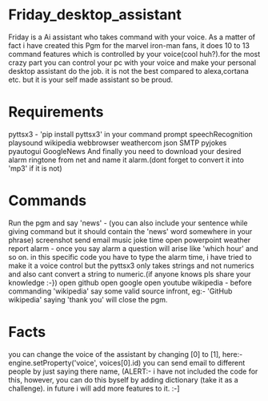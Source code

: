 # Friday_desktop_assistant
Friday is a Ai assistant who takes command with your voice. As a matter of fact i have created this Pgm for the marvel iron-man fans, it does 10 to 13 command features which is controlled by your voice(cool huh?).for the most crazy part you can control your pc with your voice and make your personal desktop assistant do the job. it is not the best compared to alexa,cortana etc. but it is your self made assistant so be proud. 

# Requirements
pyttsx3 - 'pip install pyttsx3' in your command prompt
speechRecognition
playsound
wikipedia
webbrowser
weathercom
json
SMTP
pyjokes
pyautogui
GoogleNews
And finally you need to download your desired alarm ringtone from net and name it alarm.(dont forget to convert it into 'mp3' if it is not)

# Commands
Run the pgm and say 'news' - (you can also include your sentence while giving command but it should contain the 'news' word somewhere in your phrase)
screenshot
send email
music
joke
time
open powerpoint
weather report
alarm - once you say alarm a question will arise like 'which hour' and so on. in this specific code you have to type the alarm time, i have tried to make it a voice control but the pyttsx3 only takes strings and not numerics and also cant convert a string to numeric.(if anyone knows pls share your knowledge :-})
open github
open google
open youtube
wikipedia - before commanding 'wikipedia' say some valid source infront, eg:- 'GitHub wikipedia'
saying 'thank you' will close the pgm.

# Facts
you can change the voice of the assistant by changing [0] to [1], here:- engine.setProperty('voice', voices[0].id)
you can send email to different people by just saying there name, (ALERT:- i have not included the code for this, however, you can do this byself by adding dictionary (take it as a challenge).
in future i will add more features to it. :-]
